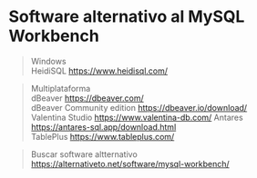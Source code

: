 # Software alternativo al MySQL Workbench

> Windows    
HeidiSQL    https://www.heidisql.com/  


> Multiplataforma    
dBeaver     https://dbeaver.com/     
dBeaver Community edition   https://dbeaver.io/download/  
Valentina Studio	https://www.valentina-db.com/
Antares     https://antares-sql.app/download.html  
TablePlus   https://www.tableplus.com/  

> Buscar software altternativo  
https://alternativeto.net/software/mysql-workbench/
